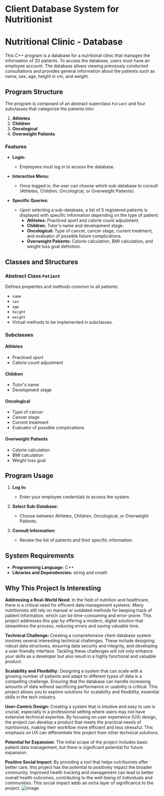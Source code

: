 # Client Database System for Nutritionist

# Nutritional Clinic - Database

This C++ program is a database for a nutritional clinic that manages the information of 20 patients. To access the database, users must have an employee account. The database allows viewing previously conducted consultations and provides general information about the patients such as name, sex, age, height in cm, and weight.

## Program Structure

The program is composed of an abstract superclass `Patient` and four subclasses that categorize the patients into:

1. **Athletes**
2. **Children**
3. **Oncological**
4. **Overweight Patients**

### Features

- **Login:**
  - Employees must log in to access the database.

- **Interactive Menu:**
  - Once logged in, the user can choose which sub-database to consult (Athletes, Children, Oncological, or Overweight Patients).

- **Specific Queries:**
  - Upon selecting a sub-database, a list of 5 registered patients is displayed with specific information depending on the type of patient:
    - **Athletes:** Practiced sport and calorie count adjustment.
    - **Children:** Tutor's name and development stage.
    - **Oncological:** Type of cancer, cancer stage, current treatment, and evaluator of possible future complications.
    - **Overweight Patients:** Calorie calculation, BMI calculation, and weight loss goal definition.

## Classes and Structures

### Abstract Class `Patient`
Defines properties and methods common to all patients:
- `name`
- `sex`
- `age`
- `height`
- `weight`
- Virtual methods to be implemented in subclasses.

### Subclasses
#### Athletes
- Practiced sport
- Calorie count adjustment

#### Children
- Tutor's name
- Development stage

#### Oncological
- Type of cancer
- Cancer stage
- Current treatment
- Evaluator of possible complications

#### Overweight Patients
- Calorie calculation
- BMI calculation
- Weight loss goal

## Program Usage

1. **Log In:**
   - Enter your employee credentials to access the system.

2. **Select Sub-Database:**
   - Choose between Athletes, Children, Oncological, or Overweight Patients.

3. **Consult Information:**
   - Review the list of patients and their specific information.


## System Requirements

- **Programming Language:** C++
- **Libraries and Dependencies:** string and cmath

## Why This Project Is Interesting

**Addressing a Real-World Need:**
In the field of nutrition and healthcare, there is a critical need for efficient data management systems. Many nutritionists still rely on manual or outdated methods for keeping track of patient information, which can be time-consuming and error-prone. This project addresses this gap by offering a modern, digital solution that streamlines the process, reducing errors and saving valuable time.

**Technical Challenge:**
Creating a comprehensive client database system involves several interesting technical challenges. These include designing robust data structures, ensuring data security and integrity, and developing a user-friendly interface. Tackling these challenges will not only enhance your skills as a developer but also result in a highly functional and valuable product.

**Scalability and Flexibility:**
Designing a system that can scale with a growing number of patients and adapt to different types of data is a compelling challenge. Ensuring that the database can handle increasing amounts of data without sacrificing performance or usability is critical. This project allows you to explore solutions for scalability and flexibility, essential skills in the tech industry.

**User-Centric Design:**
Creating a system that is intuitive and easy to use is crucial, especially in a professional setting where users may not have extensive technical expertise. By focusing on user experience (UX) design, the project can develop a product that meets the practical needs of nutritionists, making their workflow more efficient and less stressful. This emphasis on UX can differentiate this project from other technical solutions.

**Potential for Expansion:**
The initial scope of the project includes basic patient data management, but there is significant potential for future expansion.

**Positive Social Impact:**
By providing a tool that helps nutritionists offer better care, this project has the potential to positively impact the broader community. Improved health tracking and management can lead to better overall health outcomes, contributing to the well-being of individuals and communities. This social impact adds an extra layer of significance to the project.
![image](https://github.com/Augustrmz1/Nutritionist-Data-Base/assets/170146597/6fb270ae-3a27-4540-b02d-690032ec7600)


